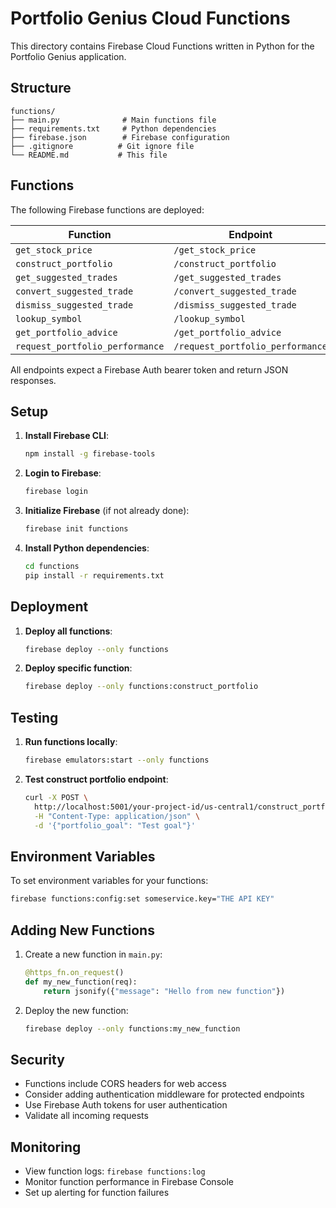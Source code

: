 # Portfolio Genius Cloud Functions

This directory contains Firebase Cloud Functions written in Python for the Portfolio Genius application.

## Structure

```
functions/
├── main.py              # Main functions file
├── requirements.txt     # Python dependencies
├── firebase.json        # Firebase configuration
├── .gitignore          # Git ignore file
└── README.md           # This file
```

## Functions

The following Firebase functions are deployed:

| Function | Endpoint | Method |
|----------|----------|-------|
| `get_stock_price` | `/get_stock_price` | `POST` |
| `construct_portfolio` | `/construct_portfolio` | `POST` |
| `get_suggested_trades` | `/get_suggested_trades` | `GET` |
| `convert_suggested_trade` | `/convert_suggested_trade` | `POST` |
| `dismiss_suggested_trade` | `/dismiss_suggested_trade` | `POST` |
| `lookup_symbol` | `/lookup_symbol` | `POST` |
| `get_portfolio_advice` | `/get_portfolio_advice` | `POST` |
| `request_portfolio_performance` | `/request_portfolio_performance` | `POST` |

All endpoints expect a Firebase Auth bearer token and return JSON responses.

## Setup

1. **Install Firebase CLI**:
   ```bash
   npm install -g firebase-tools
   ```

2. **Login to Firebase**:
   ```bash
   firebase login
   ```

3. **Initialize Firebase** (if not already done):
   ```bash
   firebase init functions
   ```

4. **Install Python dependencies**:
   ```bash
   cd functions
   pip install -r requirements.txt
   ```

## Deployment

1. **Deploy all functions**:
   ```bash
   firebase deploy --only functions
   ```

2. **Deploy specific function**:
   ```bash
   firebase deploy --only functions:construct_portfolio
   ```

## Testing

1. **Run functions locally**:
   ```bash
   firebase emulators:start --only functions
   ```

2. **Test construct portfolio endpoint**:
   ```bash
   curl -X POST \
     http://localhost:5001/your-project-id/us-central1/construct_portfolio \
     -H "Content-Type: application/json" \
     -d '{"portfolio_goal": "Test goal"}'
   ```

## Environment Variables

To set environment variables for your functions:

```bash
firebase functions:config:set someservice.key="THE API KEY"
```

## Adding New Functions

1. Create a new function in `main.py`:
   ```python
   @https_fn.on_request()
   def my_new_function(req):
       return jsonify({"message": "Hello from new function"})
   ```

2. Deploy the new function:
   ```bash
   firebase deploy --only functions:my_new_function
   ```

## Security

- Functions include CORS headers for web access
- Consider adding authentication middleware for protected endpoints
- Use Firebase Auth tokens for user authentication
- Validate all incoming requests

## Monitoring

- View function logs: `firebase functions:log`
- Monitor function performance in Firebase Console
- Set up alerting for function failures